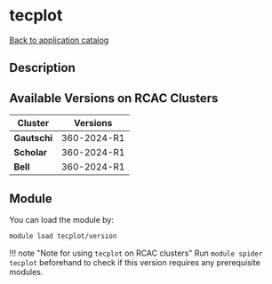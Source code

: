 # tecplot

[Back to application catalog](../app_catalog.md)

## Description


## Available Versions on RCAC Clusters
|Cluster|Versions|
|---|---|
|**Gautschi**|360-2024-R1|
|**Scholar**|360-2024-R1|
|**Bell**|360-2024-R1|

## Module
You can load the module by:

```bash
module load tecplot/version
```

!!! note "Note for using `tecplot` on RCAC clusters"
    Run `module spider tecplot` beforehand to check if this version requires any prerequisite modules.
